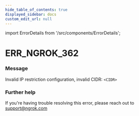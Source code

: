 ```yaml
---
hide_table_of_contents: true
displayed_sidebar: docs
custom_edit_url: null
---
```


import ErrorDetails from '/src/components/ErrorDetails';

# ERR_NGROK_362

### Message
Invalid IP restriction configuration, invalid CIDR: `<CIDR>`

### Further help
If you're having trouble resolving this error, please reach out to [support@ngrok.com](mailto:support@ngrok.com?subject=Help%20with%20ERR_NGROK_362)

<ErrorDetails error='err_ngrok_362' />

